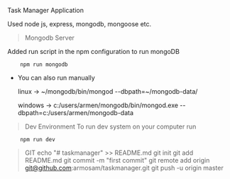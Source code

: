 Task Manager Application

Used node js, express, mongodb, mongoose etc.

>Mongodb Server

Added run script in the npm configuration to run mongoDB
```
    npm run mongodb
```

- You can also run manually

    linux   -> ~/mongodb/bin/mongod --dbpath=~/mongodb-data/

    windows -> c:/users/armen/mongodb/bin/mongod.exe --dbpath=c:/users/armen/mongodb-data


>Dev Environment
To run dev system on your computer run
```
    npm run dev
```


>GIT
echo "# taskmanager" >> README.md
git init
git add README.md
git commit -m "first commit"
git remote add origin git@github.com:armosam/taskmanager.git
git push -u origin master
